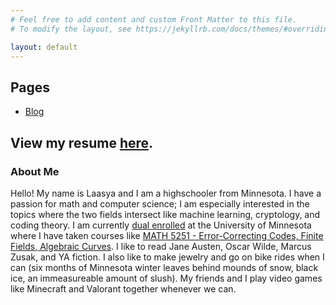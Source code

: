 ```yaml
---
# Feel free to add content and custom Front Matter to this file.
# To modify the layout, see https://jekyllrb.com/docs/themes/#overriding-theme-defaults

layout: default
---
```


## Pages

- [Blog](https://lysol-soap.github.io/blog)

View my resume [here](https://lysol-soap.github.io/Laasya_Aki_Resume.pdf).  
----

### About Me

Hello! My name is Laasya and I am a highschooler from Minnesota. I have a passion for math and computer science; I am especially interested in the topics where the two fields intersect like machine learning, cryptology, and coding theory. I am currently [dual enrolled](https://ccaps.umn.edu/post-secondary-enrollment-options-pseo?adlt=strict&toWww=1&redig=C4245F0759D64BEC8FFD7236005C7765) at the University of Minnesota where I have taken courses like [MATH 5251 - Error-Correcting Codes, Finite Fields, Algebraic Curves](https://onestop2.umn.edu/pcas/viewCatalogCourse.do?courseId=004201). I like to read Jane Austen, Oscar Wilde, Marcus Zusak, and YA fiction. I also like to make jewelry and go on bike rides when I can (six months of Minnesota winter leaves behind mounds of snow, black ice, an immeasureable amount of slush). My friends and I play video games like Minecraft and Valorant together whenever we can. 

















